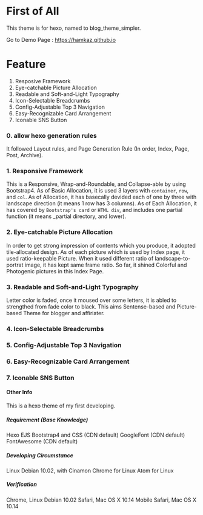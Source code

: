 # First of All
This theme is for hexo, named to blog_theme_simpler.

Go to Demo Page : https://hamkaz.github.io

# Feature
1. Resposive Framework
2. Eye-catchable Picture Allocation
3. Readable and Soft-and-Light Typography
4. Icon-Selectable Breadcrumbs
5. Config-Adjustable Top 3 Navigation
6. Easy-Recognizable Card Arrangement
7. Iconable SNS Button 

### 0. allow hexo generation rules
It followed Layout rules, and Page Generation Rule (In order, Index, Page, Post, Archive).

### 1. Responsive Framework
This is a Responsive, Wrap-and-Roundable, and Collapse-able by using Bootstrap4.
As of Basic Allocation, it is used 3 layers with `container`, `row`, and `col`.
As of Allocation, it has basecally devided each of one by three with landscape direction (it means 1 row has 3 columns).
As of Each Allocation, it has covered by `Bootstrap's card` or `HTML div`, and includes one partial function (it means _partial directory, and lower).

### 2. Eye-catchable Picture Allocation
In order to get strong impression of contents which you produce, it adopted tile-allocated design.
As of each picture which is used by Index page, it used ratio-keepable Picture.
When it used different ratio of landscape-to-portrat image, it has kept same frame ratio.
So far, it shined Colorful and Photogenic pictures in this Index Page.

### 3. Readable and Soft-and-Light Typography
Letter color is faded, once it moused over some letters, it is abled to strengthed from fade color to black. 
This aims Sentense-based and Picture-based Theme for blogger and affiriater.

### 4. Icon-Selectable Breadcrumbs

### 5. Config-Adjustable Top 3 Navigation

### 6. Easy-Recognizable Card Arrangement

### 7. Iconable SNS Button 


#### Other Info
This is a hexo theme of my first developing.

##### Requirement (Base Knowledge)
Hexo
EJS
Bootstrap4 and CSS (CDN default)
GoogleFont (CDN default)
FontAwesome (CDN default)

##### Developing Circumstance
Linux Debian 10.02, with Cinamon
Chrome for Linux
Atom for Linux

##### Verification
Chrome, Linux Debian 10.02
Safari, Mac OS X 10.14
Mobile Safari, Mac OS X 10.14
